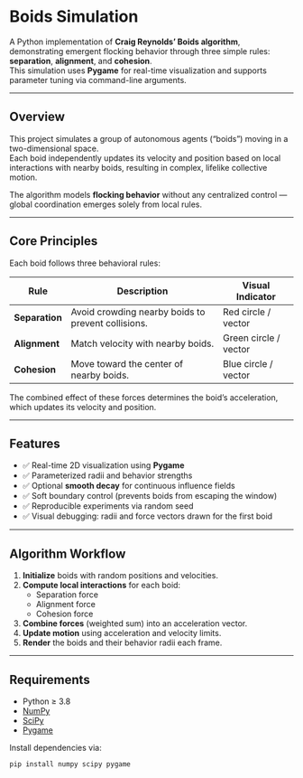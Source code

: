 # Boids Simulation

A Python implementation of **Craig Reynolds’ Boids algorithm**, demonstrating emergent flocking behavior through three simple rules: **separation**, **alignment**, and **cohesion**.  
This simulation uses **Pygame** for real-time visualization and supports parameter tuning via command-line arguments.

---

## Overview

This project simulates a group of autonomous agents (“boids”) moving in a two-dimensional space.  
Each boid independently updates its velocity and position based on local interactions with nearby boids, resulting in complex, lifelike collective motion.

The algorithm models **flocking behavior** without any centralized control — global coordination emerges solely from local rules.

---

## Core Principles

Each boid follows three behavioral rules:

| Rule | Description | Visual Indicator |
|------|--------------|------------------|
| **Separation** | Avoid crowding nearby boids to prevent collisions. | Red circle / vector |
| **Alignment** | Match velocity with nearby boids. | Green circle / vector |
| **Cohesion** | Move toward the center of nearby boids. | Blue circle / vector |

The combined effect of these forces determines the boid’s acceleration, which updates its velocity and position.

---

## Features

- ✅ Real-time 2D visualization using **Pygame**  
- ✅ Parameterized radii and behavior strengths  
- ✅ Optional **smooth decay** for continuous influence fields  
- ✅ Soft boundary control (prevents boids from escaping the window)  
- ✅ Reproducible experiments via random seed  
- ✅ Visual debugging: radii and force vectors drawn for the first boid  

---

## Algorithm Workflow

1. **Initialize** boids with random positions and velocities.  
2. **Compute local interactions** for each boid:  
   - Separation force  
   - Alignment force  
   - Cohesion force  
3. **Combine forces** (weighted sum) into an acceleration vector.  
4. **Update motion** using acceleration and velocity limits.  
5. **Render** the boids and their behavior radii each frame.

---

## Requirements

- Python ≥ 3.8  
- [NumPy](https://numpy.org/)  
- [SciPy](https://scipy.org/)  
- [Pygame](https://www.pygame.org/)  

Install dependencies via:

```bash
pip install numpy scipy pygame
